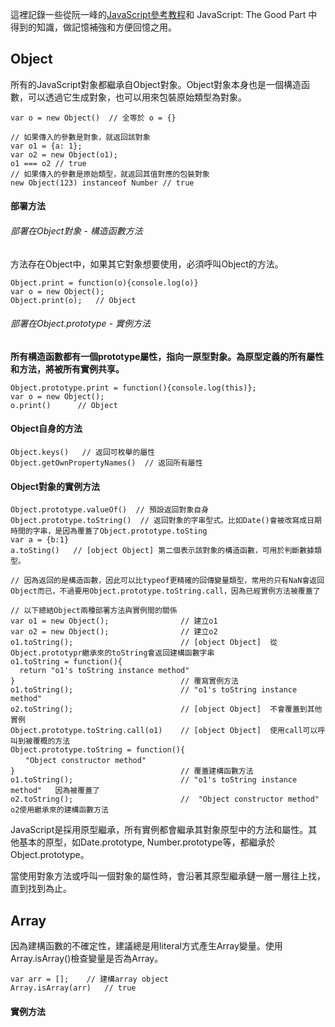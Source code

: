這裡記錄一些從阮一峰的[JavaScript參考教程](http://javascript.ruanyifeng.com/)和 JavaScript: The Good Part 中得到的知識，做記憶補強和方便回憶之用。

## Object

所有的JavaScript對象都繼承自Object對象。Object對象本身也是一個構造函數，可以透過它生成對象，也可以用來包裝原始類型為對象。

```
var o = new Object()  // 全等於 o = {}

// 如果傳入的參數是對象，就返回該對象
var o1 = {a: 1};
var o2 = new Object(o1);
o1 === o2 // true
// 如果傳入的參數是原始類型，就返回其值對應的包裝對象
new Object(123) instanceof Number // true
```
#### 部署方法

###### 部署在Object對象 - 構造函數方法

方法存在Object中，如果其它對象想要使用，必須呼叫Object的方法。

```
Object.print = function(o){console.log(o)}
var o = new Object();
Object.print(o);   // Object
```

###### 部署在Object.prototype - 實例方法

**所有構造函數都有一個prototype屬性，指向一原型對象。為原型定義的所有屬性和方法，將被所有實例共享。**

```
Object.prototype.print = function(){console.log(this)};
var o = new Object();
o.print()      // Object
```

#### Object自身的方法

```
Object.keys()   // 返回可枚舉的屬性
Object.getOwnPropertyNames()  // 返回所有屬性
```

#### Object對象的實例方法

```
Object.prototype.valueOf()  // 預設返回對象自身
Object.prototype.toString()  // 返回對象的字串型式。比如Date()會被改寫成日期時間的字串，是因為覆蓋了Object.prototype.toSting
var a = {b:1}
a.toSting()   // [object Object] 第二個表示該對象的構造函數，可用於判斷數據類型。

// 因為返回的是構造函數，因此可以比typeof更精確的回傳變量類型，常用的只有NaN會返回Object而已，不過要用Object.prototype.toString.call，因為已經實例方法被覆蓋了

// 以下總結Object兩種部署方法與實例間的關係
var o1 = new Object();                // 建立o1
var o2 = new Object();                // 建立o2
o1.toString();                        // [object Object]  從Object.prototypr繼承來的toString會返回建構函數字串
o1.toString = function(){
  return "o1's toString instance method"
}                                     // 覆寫實例方法
o1.toString();                        // "o1's toString instance method"
o2.toString();                        // [object Object]  不會覆蓋到其他實例
Object.prototype.toString.call(o1)    // [object Object]  使用call可以呼叫到被覆概的方法
Object.prototype.toString = function(){
　　"Object constructor method"
}                                     // 覆蓋建構函數方法
o1.toString();                        // "o1's toString instance method"   因為被覆蓋了
o2.toString();                        //  "Object constructor method"    o2使用繼承來的建構函數方法
```

JavaScript是採用原型繼承，所有實例都會繼承其對象原型中的方法和屬性。其他基本的原型，如Date.prototype, Number.prototype等，都繼承於Object.prototype。

當使用對象方法或呼叫一個對象的屬性時，會沿著其原型繼承鏈一層一層往上找，直到找到為止。

## Array

因為建構函數的不確定性，建議總是用literal方式產生Array變量。使用Array.isArray()檢查變量是否為Array。

```
var arr = [];    // 建構array object
Array.isArray(arr)   // true
```

#### 實例方法



